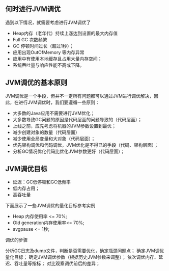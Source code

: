 ## 何时进行JVM调优
遇到以下情况，就需要考虑进行JVM调优了

* Heap内存（老年代）持续上涨达到设置的最大内存值
* Full GC 次数频繁
* GC 停顿时间过长（超过1秒）；
* 应用出现OutOfMemory 等内存异常
* 应用中有使用本地缓存且占用大量内存空间；
* 系统吞吐量与响应性能不高或下降。

## JVM调优的基本原则
JVM调优是一个手段，但并不一定所有问题都可以通过JVM进行调优解决，因此，在进行JVM调优时，我们要遵循一些原则：

* 大多数的Java应用不需要进行JVM优化；
* 大多数导致GC问题的原因是代码层面的问题导致的（代码层面）；
* 上线之前，应先考虑将机器的JVM参数设置到最优；
* 减少创建对象的数量（代码层面）
* 减少使用全局变量和大对象（代码层面）；
* 优先架构调优和代码调优，JVM优化是不得已的手段（代码、架构层面）；
* 分析GC情况优化代码比优化JVM参数更好（代码层面）；

## JVM调优目标
* 延迟：GC低停顿和GC低频率
* 低内存占用；
* 高吞吐量

下面展示了一些JVM调优的量化目标参考实例
* Heap 内存使用率 <= 70%;
* Old generation内存使用率<= 70%;
* avgpause <= 1秒;

调优的步骤

分析GC日志及dump文件，判断是否需要优化，确定瓶颈问题点；
确定JVM调优量化目标；
确定JVM调优参数（根据历史JVM参数来调整）；
依次调优内存、延迟、吞吐量等指标；
对比观察调优前后的差异；


